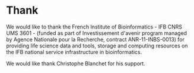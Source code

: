 
# Thank

We would like to thank the French Institute of Bioinformatics - IFB CNRS UMS 3601 - (funded as part of Investissement d'avenir program managed by Agence Nationale pour la Recherche, contract ANR-11-INBS-0013) for providing life science data and tools, storage and computing resources on the IFB national service infrastructure in bioinformatics.

We would like thank Christophe Blanchet for his support.
